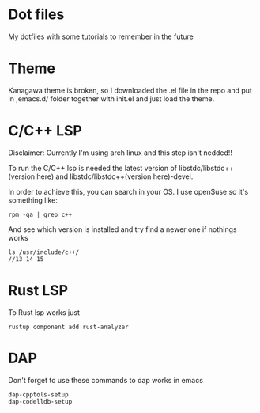 # Dot files

My dotfiles with some tutorials to remember in the future

# Theme

Kanagawa theme is broken, so I downloaded the .el file in the repo and put in ,emacs.d/ folder together with init.el and just load the theme.


# C/C++ LSP

Disclaimer: Currently I'm using arch linux and this step isn't nedded!!

To run the C/C++ lsp is needed the latest version of libstdc/libstdc++(version here) and libstdc/libstdc++(version here)-devel.

In order to achieve this, you can search in your OS. I use openSuse so it's something like:

```
rpm -qa | grep c++  
```

And see which version is installed and try find a newer one if nothings works

```
ls /usr/include/c++/  
//13 14 15
```

# Rust LSP

To Rust lsp works just

```
rustup component add rust-analyzer
```

# DAP

Don't forget to use these commands to dap works in emacs

```
dap-cpptols-setup
dap-codelldb-setup
```
